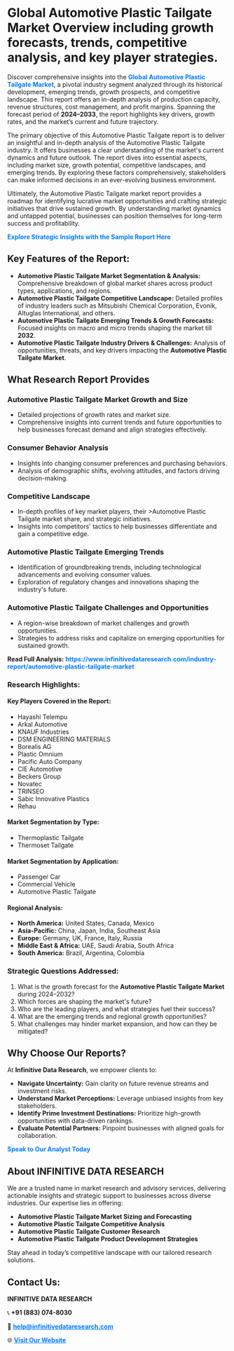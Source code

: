 <h1>Global Automotive Plastic Tailgate Market Overview including growth forecasts, trends, competitive analysis, and key player strategies.</h1>
<p>
Discover comprehensive insights into the 
<a href="https://www.infinitivedataresearch.com/industry-report/automotive-plastic-tailgate-market" rel="dofollow" style="color: #007BFF; text-decoration: none;"><strong>Global Automotive Plastic Tailgate Market</strong></a>, a pivotal industry segment analyzed through its historical development, emerging trends, growth prospects, and competitive landscape. This report offers an in-depth analysis of production capacity, revenue structures, cost management, and profit margins. Spanning the forecast period of <strong>2024–2033</strong>, the report highlights key drivers, growth rates, and the market’s current and future trajectory.
</p>
<p>
The primary objective of this Automotive Plastic Tailgate report is to deliver an insightful and in-depth analysis of the Automotive Plastic Tailgate industry. It offers businesses a clear understanding of the market's current dynamics and future outlook. The report dives into essential aspects, including market size, growth potential, competitive landscapes, and emerging trends. By exploring these factors comprehensively, stakeholders can make informed decisions in an ever-evolving business environment.
</p>
<p>
Ultimately, the Automotive Plastic Tailgate market report provides a roadmap for identifying lucrative market opportunities and crafting strategic initiatives that drive sustained growth. By understanding market dynamics and untapped potential, businesses can position themselves for long-term success and profitability.
</p>
<p>
<a href="https://www.infinitivedataresearch.com/request-sample/reportId=104135" style="color: #007BFF; text-decoration: none;"><strong>Explore Strategic Insights with the Sample Report Here</strong></a>
</p>

<h2>Key Features of the Report:</h2>
<ul>
<li><strong>Automotive Plastic Tailgate Market Segmentation & Analysis:</strong> Comprehensive breakdown of global market shares across product types, applications, and regions.</li>
<li><strong>Automotive Plastic Tailgate Competitive Landscape:</strong> Detailed profiles of industry leaders such as Mitsubishi Chemical Corporation, Evonik, Altuglas International, and others.</li>
<li><strong>Automotive Plastic Tailgate Emerging Trends & Growth Forecasts:</strong> Focused insights on macro and micro trends shaping the market till <strong>2032</strong>.</li>
<li><strong>Automotive Plastic Tailgate Industry Drivers & Challenges:</strong> Analysis of opportunities, threats, and key drivers impacting the <strong>Automotive Plastic Tailgate Market</strong>.</li>
</ul>

<h2>What Research Report Provides</h2>
<h3>Automotive Plastic Tailgate Market Growth and Size</h3>
<ul>
<li>Detailed projections of growth rates and market size.</li>
<li>Comprehensive insights into current trends and future opportunities to help businesses forecast demand and align strategies effectively.</li>
</ul>

<h3>Consumer Behavior Analysis</h3>
<ul>
<li>Insights into changing consumer preferences and purchasing behaviors.</li>
<li>Analysis of demographic shifts, evolving attitudes, and factors driving decision-making.</li>
</ul>

<h3>Competitive Landscape</h3>
<ul>
<li>In-depth profiles of key market players, their >Automotive Plastic Tailgate market share, and strategic initiatives.</li>
<li>Insights into competitors' tactics to help businesses differentiate and gain a competitive edge.</li>
</ul>

<h3>Automotive Plastic Tailgate Emerging Trends</h3>
<ul>
<li>Identification of groundbreaking trends, including technological advancements and evolving consumer values.</li>
<li>Exploration of regulatory changes and innovations shaping the industry's future.</li>
</ul>

<h3>Automotive Plastic Tailgate Challenges and Opportunities</h3>
<ul>
<li>A region-wise breakdown of market challenges and growth opportunities.</li>
<li>Strategies to address risks and capitalize on emerging opportunities for sustained growth.</li>
</ul>
<p><strong>Read Full Analysis:</strong> <a href="https://www.infinitivedataresearch.com/industry-report/automotive-plastic-tailgate-market" rel="dofollow" style="color: #007BFF; text-decoration: none;"><strong>https://www.infinitivedataresearch.com/industry-report/automotive-plastic-tailgate-market</strong></a></p>
<h3>Research Highlights:</h3>
<h4>Key Players Covered in the Report:</h4>
<ul><li>Hayashi Telempu</li><li>Arkal Automotive</li><li>KNAUF Industries</li><li>DSM ENGINEERING MATERIALS</li><li>Borealis AG</li><li>Plastic Omnium</li><li>Pacific Auto Company</li><li>CIE Automotive</li><li>Beckers Group</li><li>Novatec</li><li>TRINSEO</li><li>Sabic Innovative Plastics</li><li>Rehau</li></ul>
<h4>Market Segmentation by Type:</h4>
<ul><li>Thermoplastic Tailgate</li><li>Thermoset Tailgate</li></ul>
<h4>Market Segmentation by Application:</h4>
<ul><li>Passenger Car</li><li>Commercial Vehicle</li><li>Automotive Plastic Tailgate</li></ul>

<h4>Regional Analysis:</h4>
<ul>
<li><strong>North America:</strong> United States, Canada, Mexico</li>
<li><strong>Asia-Pacific:</strong> China, Japan, India, Southeast Asia</li>
<li><strong>Europe:</strong> Germany, UK, France, Italy, Russia</li>
<li><strong>Middle East & Africa:</strong> UAE, Saudi Arabia, South Africa</li>
<li><strong>South America:</strong> Brazil, Argentina, Colombia</li>
</ul>

<h3>Strategic Questions Addressed:</h3>
<ol>
<li>What is the growth forecast for the <strong>Automotive Plastic Tailgate Market</strong> during 2024–2032?</li>
<li>Which forces are shaping the market's future?</li>
<li>Who are the leading players, and what strategies fuel their success?</li>
<li>What are the emerging trends and regional growth opportunities?</li>
<li>What challenges may hinder market expansion, and how can they be mitigated?</li>
</ol>

<h2>Why Choose Our Reports?</h2>
<p>At <strong>Infinitive Data Research</strong>, we empower clients to:</p>
<ul>
<li><strong>Navigate Uncertainty:</strong> Gain clarity on future revenue streams and investment risks.</li>
<li><strong>Understand Market Perceptions:</strong> Leverage unbiased insights from key stakeholders.</li>
<li><strong>Identify Prime Investment Destinations:</strong> Prioritize high-growth opportunities with data-driven rankings.</li>
<li><strong>Evaluate Potential Partners:</strong> Pinpoint businesses with aligned goals for collaboration.</li>
</ul>
<p><a href="https://www.infinitivedataresearch.com/industry-report/automotive-plastic-tailgate-market" rel="dofollow" style="color: #007BFF; text-decoration: none;"><strong>Speak to Our Analyst Today</strong></a></p>

<h2>About INFINITIVE DATA RESEARCH</h2>
<p>We are a trusted name in market research and advisory services, delivering actionable insights and strategic support to businesses across diverse industries. Our expertise lies in offering:</p>
<ul>
<li><strong>Automotive Plastic Tailgate Market Sizing and Forecasting</strong></li>
<li><strong>Automotive Plastic Tailgate Competitive Analysis</strong></li>
<li><strong>Automotive Plastic Tailgate Customer Research</strong></li>
<li><strong>Automotive Plastic Tailgate Product Development Strategies</strong></li>
</ul>
<p>Stay ahead in today’s competitive landscape with our tailored research solutions.</p>

<h2>Contact Us:</h2>
<p><strong>INFINITIVE DATA RESEARCH</strong></p>
<p>📞 <strong>+91 (883) 074-8030</strong></p>
<p>📧 <strong><a href="mailto:help@infinitivedataresearch.com" style="color: #007BFF;">help@infinitivedataresearch.com</a></strong></p>
<p>🌐 <strong><a href="https://www.infinitivedataresearch.com" rel="dofollow" style="color: #007BFF;">Visit Our Website</a></strong></p>